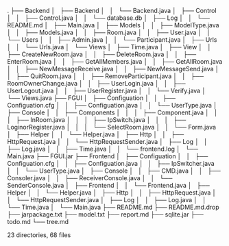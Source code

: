 .
├── Backend
│   ├── Backend
│   │   └── Backend.java
│   ├── Control
│   │   ├── Control.java
│   │   └── database.db
│   ├── Log
│   │   └── README.md
│   ├── Main.java
│   ├── Models
│   │   ├── ModelType.java
│   │   ├── Models.java
│   │   ├── Room.java
│   │   ├── User.java
│   │   └── Users
│   │       ├── Admin.java
│   │       └── Participant.java
│   ├── Urls
│   │   └── Urls.java
│   └── Views
│       ├── Time.java
│       ├── View
│       │   ├── CreateNewRoom.java
│       │   ├── DeleteRoom.java
│       │   ├── EnterRoom.java
│       │   ├── GetAllMembers.java
│       │   ├── GetAllRoom.java
│       │   ├── NewMessageReceive.java
│       │   ├── NewMessageSend.java
│       │   ├── QuitRoom.java
│       │   ├── RemoveParticipant.java
│       │   ├── RoomOwnerChange.java
│       │   ├── UserLogin.java
│       │   ├── UserLogout.java
│       │   ├── UserRegister.java
│       │   └── Verify.java
│       └── Views.java
├── FGUI
│   ├── Configuation
│   │   ├── Configuation.cfg
│   │   ├── Configuation.java
│   │   └── UserType.java
│   ├── Console
│   │   ├── Components
│   │   │   ├── Component.java
│   │   │   ├── InRoom.java
│   │   │   ├── IpSwitch.java
│   │   │   ├── LoginorRegister.java
│   │   │   └── SelectRoom.java
│   │   └── Form.java
│   ├── Helper
│   │   └── Helper.java
│   ├── Http
│   │   ├── HttpRequest.java
│   │   └── HttpRequestSender.java
│   ├── Log
│   │   ├── Log.java
│   │   ├── Time.java
│   │   └── frontend.log
│   └── Main.java
├── FGUI.jar
├── Frontend
│   ├── Configuation
│   │   ├── Configuation.cfg
│   │   ├── Configuation.java
│   │   ├── IpSwitcher.java
│   │   └── UserType.java
│   ├── Console
│   │   ├── CMD.java
│   │   ├── Consoler.java
│   │   ├── ReceiverConsole.java
│   │   └── SenderConsole.java
│   ├── Frontend
│   │   └── Frontend.java
│   ├── Helper
│   │   └── Helper.java
│   ├── Http
│   │   ├── HttpRequest.java
│   │   └── HttpRequestSender.java
│   ├── Log
│   │   ├── Log.java
│   │   └── Time.java
│   └── Main.java
├── README.md
├── README.md.drop
├── jarpackage.txt
├── model.txt
├── report.md
├── sqlite.jar
├── todo.md
└── tree.md

23 directories, 68 files
